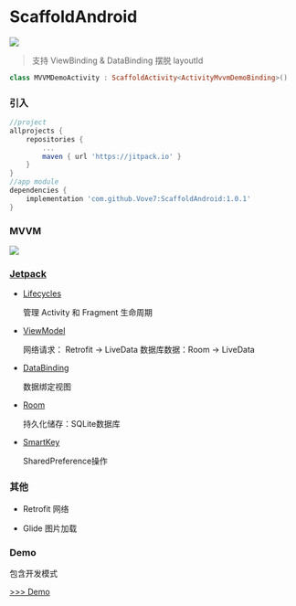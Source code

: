 

# ScaffoldAndroid

[![](https://jitpack.io/v/Krosxx/ScaffoldAndroid.svg)](https://jitpack.io/#Krosxx/ScaffoldAndroid)

> 支持 ViewBinding & DataBinding 摆脱 layoutId

```kotlin
class MVVMDemoActivity : ScaffoldActivity<ActivityMvvmDemoBinding>()
```

### 引入

```groovy
//project
allprojects {
	repositories {
		...
		maven { url 'https://jitpack.io' }
	}
}
//app module
dependencies {
    implementation 'com.github.Vove7:ScaffoldAndroid:1.0.1'
}
```

### MVVM

![]( https://camo.githubusercontent.com/2b3ff9b3a5f99c5480b612aa8f4f678dc696987a/68747470733a2f2f757365722d676f6c642d63646e2e786974752e696f2f323031392f342f31352f313661323130313664663963373663353f773d39363026683d37323026663d7765627026733d3135333832 )

### [Jetpack](https://developer.android.google.cn/jetpack)


-  [Lifecycles](https://developer.android.google.cn/topic/libraries/architecture/lifecycle)

   管理 Activity 和 Fragment 生命周期

-  [ViewModel](https://developer.android.google.cn/topic/libraries/architecture/viewmodel)

   网络请求： Retrofit -> LiveData
   数据库数据：Room -> LiveData
   
-  [DataBinding](https://developer.android.google.cn/topic/libraries/architecture/lifecycle)

   数据绑定视图
   
-  [Room](https://developer.android.google.cn/topic/libraries/architecture/room)

   持久化储存：SQLite数据库

-  [SmartKey](https://github.com/Vove7/SmartKey)

   SharedPreference操作



### 其他

-  Retrofit  网络

-  Glide  图片加载


### Demo

包含开发模式

[>>> Demo](demo/ReadMe.md)
